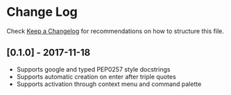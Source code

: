 # Change Log


Check [Keep a Changelog](http://keepachangelog.com/) for recommendations on how to structure this file.

## [0.1.0] - 2017-11-18
- Supports google and typed PEP0257 style docstrings
- Supports automatic creation on enter after triple quotes
- Supports activation through context menu and command palette

